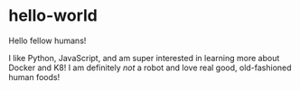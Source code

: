 # hello-world

Hello fellow humans!

I like Python, JavaScript, and am super interested in learning more about Docker and K8!
I am definitely *not* a robot and love real good, old-fashioned human foods!

